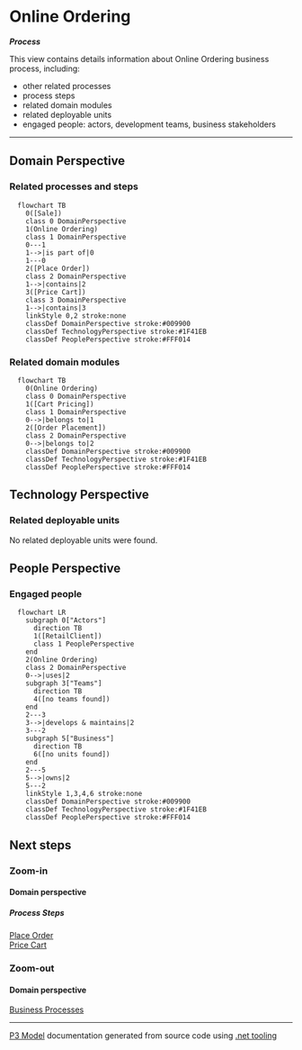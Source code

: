 ﻿
# Online Ordering

***Process***  

This view contains details information about Online Ordering business process, including:
- other related processes
- process steps
- related domain modules
- related deployable units
- engaged people: actors, development teams, business stakeholders  

---



## Domain Perspective


### Related processes and steps

```mermaid
  flowchart TB
    0([Sale])
    class 0 DomainPerspective
    1(Online Ordering)
    class 1 DomainPerspective
    0---1
    1-->|is part of|0
    1---0
    2([Place Order])
    class 2 DomainPerspective
    1-->|contains|2
    3([Price Cart])
    class 3 DomainPerspective
    1-->|contains|3
    linkStyle 0,2 stroke:none
    classDef DomainPerspective stroke:#009900
    classDef TechnologyPerspective stroke:#1F41EB
    classDef PeoplePerspective stroke:#FFF014
```

### Related domain modules

```mermaid
  flowchart TB
    0(Online Ordering)
    class 0 DomainPerspective
    1([Cart Pricing])
    class 1 DomainPerspective
    0-->|belongs to|1
    2([Order Placement])
    class 2 DomainPerspective
    0-->|belongs to|2
    classDef DomainPerspective stroke:#009900
    classDef TechnologyPerspective stroke:#1F41EB
    classDef PeoplePerspective stroke:#FFF014
```

## Technology Perspective


### Related deployable units

No related deployable units were found.  

## People Perspective


### Engaged people

```mermaid
  flowchart LR
    subgraph 0["Actors"]
      direction TB
      1([RetailClient])
      class 1 PeoplePerspective
    end
    2(Online Ordering)
    class 2 DomainPerspective
    0-->|uses|2
    subgraph 3["Teams"]
      direction TB
      4([no teams found])
    end
    2---3
    3-->|develops & maintains|2
    3---2
    subgraph 5["Business"]
      direction TB
      6([no units found])
    end
    2---5
    5-->|owns|2
    5---2
    linkStyle 1,3,4,6 stroke:none
    classDef DomainPerspective stroke:#009900
    classDef TechnologyPerspective stroke:#1F41EB
    classDef PeoplePerspective stroke:#FFF014
```

## Next steps


### Zoom-in


#### Domain perspective


##### Process Steps

[Place Order](../../../Concepts/Sales/OnlineOrdering/OrderPlacement/PlaceOrder.md)  
[Price Cart](../../../Concepts/Sales/OnlineOrdering/CartPricing/PriceCart.md)  

### Zoom-out


#### Domain perspective

[Business Processes](../../BusinessProcesses.md)  

---

[P3 Model](https://github.com/P3-model/P3-model) documentation generated from source code using [.net tooling](https://github.com/P3-model/P3-model-dotnet)